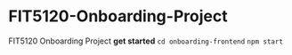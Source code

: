 # FIT5120-Onboarding-Project
FIT5120 Onboarding Project
**get started**
`cd onboarding-frontend`
`npm start`
